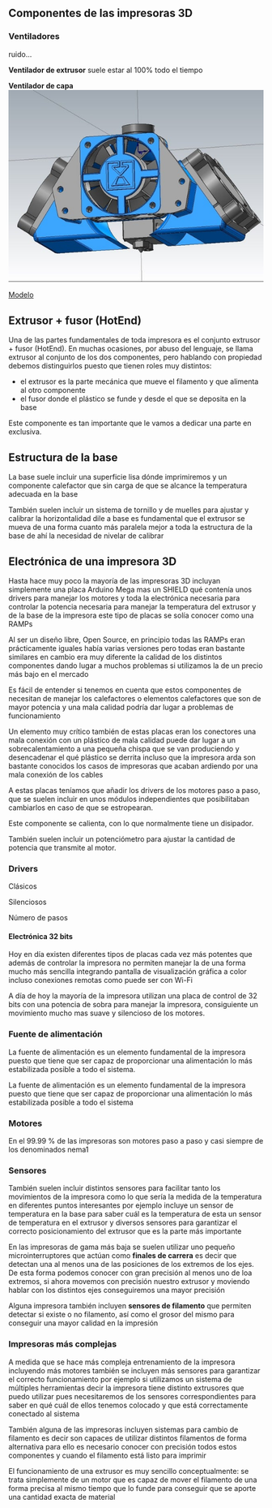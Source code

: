 ## Componentes de las impresoras 3D





### Ventiladores

ruido...

**Ventilador de extrusor** suele estar al 100% todo el tiempo

**Ventilador de capa**
![](./images/VentiladoresCapa.jpg)

[Modelo](https://www.thingiverse.com/thing:1722918)



## Extrusor + fusor (HotEnd)

Una de las partes fundamentales de toda impresora es el conjunto extrusor + fusor (HotEnd).  En muchas ocasiones, por abuso del lenguaje, se llama extrusor al conjunto de los dos componentes,  pero hablando con propiedad debemos distinguirlos puesto que tienen roles muy distintos:
*  el extrusor es la parte mecánica  que mueve el filamento y que alimenta al otro componente
*  el fusor donde el plástico se funde y desde el que se deposita en la base

Este componente es tan importante que le vamos a dedicar una parte en exclusiva.

## Estructura de la base

La base suele incluir una superficie lisa dónde imprimiremos y un componente calefactor que sin carga de que se alcance la temperatura adecuada en la base


También suelen incluir un sistema de tornillo y de muelles para ajustar y calibrar la horizontalidad dile a base es fundamental que el extrusor se mueva de una forma cuanto más paralela mejor a toda la estructura de la base de ahí la necesidad de nivelar de calibrar


## Electrónica de una impresora 3D

Hasta hace muy poco la mayoría de las impresoras 3D incluyan simplemente una placa Arduino Mega mas  un SHIELD qué contenía unos  drivers para manejar los motores y toda la electrónica necesaria para controlar la potencia necesaria para manejar la temperatura del extrusor y de la base de la impresora este tipo de placas se solía conocer como una RAMPs

Al ser un diseño libre, Open Source, en principio todas las RAMPs eran prácticamente iguales había varias versiones pero todas eran bastante similares en cambio era muy diferente la calidad de los distintos componentes dando lugar a muchos problemas si utilizamos la de un precio más bajo en el mercado


Es fácil de entender si tenemos en cuenta que estos componentes de necesitan de manejar los calefactores o elementos calefactores que son de mayor potencia y una mala calidad podría dar lugar a problemas de funcionamiento

Un elemento muy crítico también de estas placas eran los conectores una mala conexión con un plástico de mala calidad puede dar lugar a un sobrecalentamiento a una pequeña chispa que se van produciendo y desencadenar el qué plástico se derrita incluso que la impresora arda son bastante conocidos los casos de impresoras que acaban ardiendo por una mala conexión de los cables

A estas placas teníamos que añadir los drivers de los motores paso a paso, que se suelen incluir en unos módulos independientes que posibilitaban cambiarlos en caso de que se estropearan.

Este componente se calienta, con lo que normalmente tiene un disipador.

También suelen incluir un potenciómetro para ajustar la cantidad de potencia que transmite al motor.

### Drivers

Clásicos

Silenciosos

Número de pasos

#### Electrónica 32 bits

Hoy en día existen diferentes tipos de placas cada vez más potentes que además de controlar la impresora no permiten manejar la de una forma mucho más sencilla integrando pantalla de visualización gráfica a color incluso conexiones remotas como puede ser con Wi-Fi

A día de hoy la mayoría de la impresora utilizan una placa de control de 32 bits con una potencia de sobra para manejar la impresora, consiguiente un movimiento mucho mas suave y silencioso de los motores.

### Fuente de alimentación

La fuente de alimentación es un elemento fundamental de la impresora puesto que tiene que ser capaz de proporcionar una alimentación lo más estabilizada posible a todo el sistema.


La fuente de alimentación es un elemento fundamental de la impresora puesto que tiene que ser capaz de proporcionar una alimentación lo más estabilizada posible a todo el sistema

### Motores

En el 99.99 % de las impresoras son motores paso a paso y casi siempre de los denominados nema1

### Sensores

También suelen incluir distintos sensores para facilitar tanto los movimientos de la impresora como lo que sería la medida de la temperatura en diferentes puntos interesantes por ejemplo incluye un sensor de temperatura en la base para saber cuál es la temperatura de esta un sensor de temperatura en el extrusor y diversos sensores para garantizar el correcto posicionamiento del extrusor que es la parte más importante

En las impresoras de gama más baja se suelen utilizar uno pequeño microinterruptores que actúan como **finales de carrera** es decir que detectan una al menos una de las posiciones de los extremos de los ejes.  De esta forma podemos  conocer con gran precisión al menos uno de loa extremos, si ahora movemos con precisión nuestro extrusor y moviendo hablar con los distintos ejes conseguiremos una mayor precisión


Alguna impresora también incluyen **sensores de filamento** que permiten detectar si existe o no filamento, así como el grosor del mismo para conseguir una mayor calidad en la impresión


### Impresoras más complejas

A medida que se hace más compleja entrenamiento de la impresora incluyendo más motores también se incluyen más sensores para garantizar el correcto funcionamiento por ejemplo si utilizamos un sistema de múltiples herramientas decir la impresora tiene distinto extrusores que puedo utilizar pues necesitaremos de los sensores correspondientes para saber en qué cuál de ellos tenemos colocado y que está correctamente conectado al sistema

También alguna de las impresoras incluyen sistemas para cambio de filamento es decir son capaces de utilizar distintos filamentos de forma alternativa para ello es necesario conocer con precisión todos estos componentes y cuando el filamento está listo para imprimir

El funcionamiento de una extrusor es muy sencillo conceptualmente: se trata simplemente de un motor que es capaz de mover el filamento de una forma precisa al mismo tiempo que lo funde para conseguir que se aporte una cantidad exacta de material


